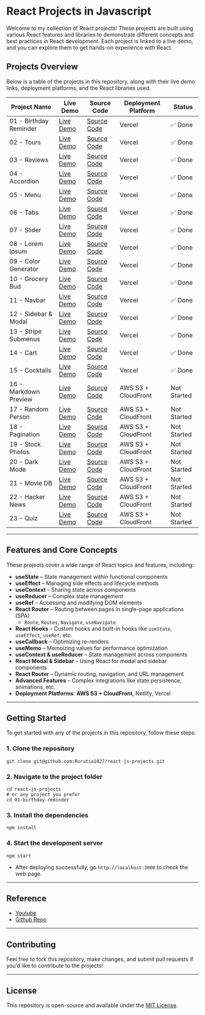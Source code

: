 # React Projects in Javascript

Welcome to my collection of React projects! These projects are built using various React features and libraries to demonstrate different concepts and best practices in React development. Each project is linked to a live demo, and you can explore them to get hands-on experience with React.

## Projects Overview

Below is a table of the projects in this repository, along with their live demo links, deployment platforms, and the React libraries used.

| Project Name           | Live Demo                                                   | Source Code                            | Deployment Platform | Status      |
| ---------------------- | ----------------------------------------------------------- | -------------------------------------- | ------------------- | ----------- |
| 01 - Birthday Reminder | [Live Demo](https://birthday-reminder-teal-chi.vercel.app/) | [Source Code](./01-birthday-reminder/) | Vercel              | ✅ Done     |
| 02 - Tours             | [Live Demo](https://tours-kohl.vercel.app/)                 | [Source Code](./02-tours/)             | Vercel              | ✅ Done     |
| 03 - Reviews           | [Live Demo](https://reviews-alpha-five.vercel.app/)         | [Source Code](./03-reviews/)           | Vercel              | ✅ Done     |
| 04 - Accordion         | [Live Demo](https://accordion-nine-green.vercel.app/)       | [Source Code](./04-accordion/)         | Vercel              | ✅ Done     |
| 05 - Menu              | [Live Demo](https://menu-mauve-seven.vercel.app/)           | [Source Code](./05-menu/)              | Vercel              | ✅ Done     |
| 06 - Tabs              | [Live Demo](https://tabs-woad-theta.vercel.app/)            | [Source Code](./06-tabs/)              | Vercel              | ✅ Done     |
| 07 - Slider            | [Live Demo](https://slide-cln28dyue-rurutia.vercel.app/)    | [Source Code](./07-slider/)            | Vercel              | ✅ Done     |
| 08 - Lorem Ipsum       | [Live Demo](https://lorem-ipsum-iota.vercel.app/)           | [Source Code](./08-lorem-ipsum/)       | Vercel              | ✅ Done     |
| 09 - Color Generator   | [Live Demo](https://color-generator-delta-one.vercel.app/)  | [Source Code](./09-color-generator/)   | Vercel              | ✅ Done     |
| 10 - Grocery Bud       | [Live Demo](https://grocery-bud-omega-inky.vercel.app/)     | [Source Code](./10-grocery-bud/)       | Vercel              | ✅ Done     |
| 11 - Navbar            | [Live Demo](https://navbar-sable-kappa.vercel.app/)         | [Source Code](./11-navbar/)            | Vercel              | ✅ Done     |
| 12 - Sidebar & Modal   | [Live Demo](https://sidebar-rurutia.vercel.app/)            | [Source Code](./12-sidebar-modal/)     | Vercel              | ✅ Done     |
| 13 - Stripe Submenus   | [Live Demo](https://stripe-chi.vercel.app/)                 | [Source Code](./13-stripe-submenus/)   | Vercel              | ✅ Done     |
| 14 - Cart              | [Live Demo](http://your-cloudfront-url)                     | [Source Code](./14-cart/)              | Vercel              | ✅ Done     |
| 15 - Cocktails         | [Live Demo](http://your-cloudfront-url)                     | [Source Code](http://your-source-url)  | Vercel              | ✅ Done     |
| 16 - Markdown Preview  | [Live Demo](http://your-cloudfront-url)                     | [Source Code](http://your-source-url)  | AWS S3 + CloudFront | Not Started |
| 17 - Random Person     | [Live Demo](http://your-cloudfront-url)                     | [Source Code](http://your-source-url)  | AWS S3 + CloudFront | Not Started |
| 18 - Pagination        | [Live Demo](http://your-cloudfront-url)                     | [Source Code](http://your-source-url)  | AWS S3 + CloudFront | Not Started |
| 19 - Stock Photos      | [Live Demo](http://your-cloudfront-url)                     | [Source Code](http://your-source-url)  | AWS S3 + CloudFront | Not Started |
| 20 - Dark Mode         | [Live Demo](http://your-cloudfront-url)                     | [Source Code](http://your-source-url)  | AWS S3 + CloudFront | Not Started |
| 21 - Movie DB          | [Live Demo](http://your-cloudfront-url)                     | [Source Code](http://your-source-url)  | AWS S3 + CloudFront | Not Started |
| 22 - Hacker News       | [Live Demo](http://your-cloudfront-url)                     | [Source Code](http://your-source-url)  | AWS S3 + CloudFront | Not Started |
| 23 - Quiz              | [Live Demo](http://your-cloudfront-url)                     | [Source Code](http://your-source-url)  | AWS S3 + CloudFront | Not Started |

---

## Features and Core Concepts

These projects cover a wide range of React topics and features, including:

- **useState** – State management within functional components
- **useEffect** – Managing side effects and lifecycle methods
- **useContext** – Sharing state across components
- **useReducer** – Complex state management
- **useRef** – Accessing and modifying DOM elements
- **React Router** – Routing between pages in single-page applications (SPA)
  - `Route`, `Routes`, `Navigate`, `useNavigate`
- **React Hooks** – Custom hooks and built-in hooks like `useState`, `useEffect`, `useRef`, etc.
- **useCallback** – Optimizing re-renders
- **useMemo** – Memoizing values for performance optimization
- **useContext & useReducer** – State management across components
- **React Modal & Sidebar** – Using React for modal and sidebar components
- **React Router** – Dynamic routing, navigation, and URL management
- **Advanced Features** – Complex integrations like state persistence, animations, etc.
- **Deployment Platforms**: **AWS S3 + CloudFront**, Netlify, Vercel

---

## Getting Started

To get started with any of the projects in this repository, follow these steps:

### 1. Clone the repository

```shell
git clone git@github.com:Rurutia1027/react-js-projects.git
```

### 2. Navigate to the project folder

```shell
cd react-js-projects
# or any project you prefer
cd 01-birthday-reminder
```

### 3. Install the dependencies

```shell
npm install
```

### 4. Start the development server

```shell
npm start
```

- After deploying successfully, go `http://localhost:3000` to check the web page.

---

## Reference

- [Youtube](https://www.youtube.com/watch?v=iZhV0bILFb0)
- [Github Repo](https://github.com/john-smilga/react-projects)

---

## Contributing

Feel free to fork this repository, make changes, and submit pull requests if you’d like to contribute to the projects!

---

## License

This repository is open-source and available under the [MIT License](./LICENSE).
